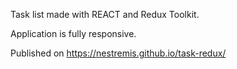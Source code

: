 Task list made with REACT and Redux Toolkit.

Application is fully responsive.

Published on https://nestremis.github.io/task-redux/



